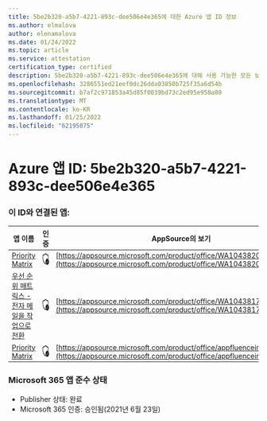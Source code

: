 ```yaml
---
title: 5be2b320-a5b7-4221-893c-dee506e4e365에 대한 Azure 앱 ID 정보
ms.author: elmalova
author: elenamalova
ms.date: 01/24/2022
ms.topic: article
ms.service: attestation
certification_type: certified
description: 5be2b320-a5b7-4221-893c-dee506e4e365에 대해 사용 가능한 모든 보안 및 규정 준수 정보입니다.
ms.openlocfilehash: 3286551ed21eef0dc26dda03850b725f35a6d54b
ms.sourcegitcommit: b7af2c971853a45d85f0039bd73c2ed95e958a80
ms.translationtype: MT
ms.contentlocale: ko-KR
ms.lasthandoff: 01/25/2022
ms.locfileid: "62195075"
---
```

# <a name="azure-app-id-5be2b320-a5b7-4221-893c-dee506e4e365"></a>Azure 앱 ID: 5be2b320-a5b7-4221-893c-dee506e4e365


### <a name="apps-associated-with-this-id"></a>이 ID와 연결된 앱:
| **앱 이름** | **인증** | **AppSource의 보기** |
|--------------|---------------|-----------------------|
| [Priority Matrix](https://docs.microsoft.com/microsoft-365-app-certification/forward/WA104382005) | <img alt="Certified application badge" src="../media/certified-badge.png" height="25" width="25" /> | [https://appsource.microsoft.com/product/office/WA104382005](https://appsource.microsoft.com/product/office/WA104382005) |
| [우선 순위 매트릭스 - 전자 메일을 작업으로 전환](https://docs.microsoft.com/microsoft-365-app-certification/forward/WA104381735) | <img alt="Certified application badge" src="../media/certified-badge.png" height="25" width="25" /> | [https://appsource.microsoft.com/product/office/WA104381735](https://appsource.microsoft.com/product/office/WA104381735) |
| [Priority Matrix](https://docs.microsoft.com/microsoft-365-app-certification/forward/appfluenceinc.m_pm_msft) | <img alt="Certified application badge" src="../media/certified-badge.png" height="25" width="25" /> | [https://appsource.microsoft.com/product/office/appfluenceinc.m_pm_msft](https://appsource.microsoft.com/product/office/appfluenceinc.m_pm_msft) |

### <a name="microsoft-365-app-compliance-status"></a>Microsoft 365 앱 준수 상태
- Publisher 상태: 완료
- Microsoft 365 인증: 승인됨(2021년 6월 23일)
